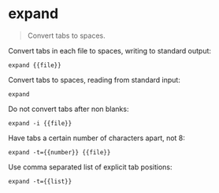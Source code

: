 expand
======

> Convert tabs to spaces.

Convert tabs in each file to spaces, writing to standard output:

    expand {{file}}

Convert tabs to spaces, reading from standard input:

    expand

Do not convert tabs after non blanks:

    expand -i {{file}}

Have tabs a certain number of characters apart, not 8:

    expand -t={{number}} {{file}}

Use comma separated list of explicit tab positions:

    expand -t={{list}}
